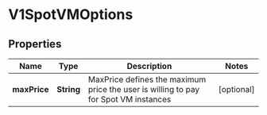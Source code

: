 # V1SpotVMOptions

## Properties
Name | Type | Description | Notes
------------ | ------------- | ------------- | -------------
**maxPrice** | **String** | MaxPrice defines the maximum price the user is willing to pay for Spot VM instances |  [optional]
